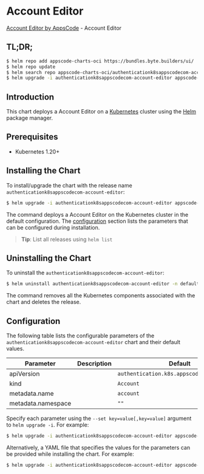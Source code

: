# Account Editor

[Account Editor by AppsCode](https://appscode.com) - Account Editor

## TL;DR;

```bash
$ helm repo add appscode-charts-oci https://bundles.byte.builders/ui/
$ helm repo update
$ helm search repo appscode-charts-oci/authenticationk8sappscodecom-account-editor --version=v0.9.0
$ helm upgrade -i authenticationk8sappscodecom-account-editor appscode-charts-oci/authenticationk8sappscodecom-account-editor -n default --create-namespace --version=v0.9.0
```

## Introduction

This chart deploys a Account Editor on a [Kubernetes](http://kubernetes.io) cluster using the [Helm](https://helm.sh) package manager.

## Prerequisites

- Kubernetes 1.20+

## Installing the Chart

To install/upgrade the chart with the release name `authenticationk8sappscodecom-account-editor`:

```bash
$ helm upgrade -i authenticationk8sappscodecom-account-editor appscode-charts-oci/authenticationk8sappscodecom-account-editor -n default --create-namespace --version=v0.9.0
```

The command deploys a Account Editor on the Kubernetes cluster in the default configuration. The [configuration](#configuration) section lists the parameters that can be configured during installation.

> **Tip**: List all releases using `helm list`

## Uninstalling the Chart

To uninstall the `authenticationk8sappscodecom-account-editor`:

```bash
$ helm uninstall authenticationk8sappscodecom-account-editor -n default
```

The command removes all the Kubernetes components associated with the chart and deletes the release.

## Configuration

The following table lists the configurable parameters of the `authenticationk8sappscodecom-account-editor` chart and their default values.

|     Parameter      | Description |                        Default                        |
|--------------------|-------------|-------------------------------------------------------|
| apiVersion         |             | <code>authentication.k8s.appscode.com/v1alpha1</code> |
| kind               |             | <code>Account</code>                                  |
| metadata.name      |             | <code>account</code>                                  |
| metadata.namespace |             | <code>""</code>                                       |


Specify each parameter using the `--set key=value[,key=value]` argument to `helm upgrade -i`. For example:

```bash
$ helm upgrade -i authenticationk8sappscodecom-account-editor appscode-charts-oci/authenticationk8sappscodecom-account-editor -n default --create-namespace --version=v0.9.0 --set apiVersion=authentication.k8s.appscode.com/v1alpha1
```

Alternatively, a YAML file that specifies the values for the parameters can be provided while
installing the chart. For example:

```bash
$ helm upgrade -i authenticationk8sappscodecom-account-editor appscode-charts-oci/authenticationk8sappscodecom-account-editor -n default --create-namespace --version=v0.9.0 --values values.yaml
```
